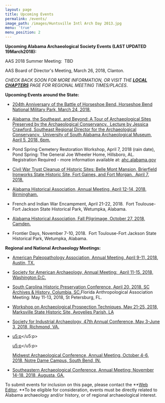 ```yaml
---
layout: page
title: Upcoming Events
permalink: /events/
image_path: /images/Huntsville Intl Arch Day 2013.jpg
menu: 'true'
menu_position: 2
---
```


**Upcoming Alabama Archaeological Society Events (LAST UPDATED 19March2018):**

AAS 2018 Summer Meeting:&nbsp; TBD

AAS Board of Director's Meeting, March 26, 2018, Clanton.

*CHECK BACK SOON FOR MORE INFORMATION, OR VISIT THE [**LOCAL CHAPTERS**](https://alabamaarchaeology.org/local-chapters/) PAGE FOR REGIONAL MEETING TIMES/PLACES*.

**Upcoming Events around the State:**

* [204th Anniversary of the Battle of Horseshoe Bend, Horseshoe Bend National Military Park, March 24, 2018.](https://www.nps.gov/hobe/index.htm)

* [Alabama, the Southeast, and Beyond: A Tour of Archaeological Sites Preserved by the Archaeological Conservancy.&nbsp; Lecture by Jessica Crawford, Southeast Regional Director for the Archaeological Conservancy.&nbsp; University of South Alabama Archaeological Museum, April 5, 2018, 6pm.](https://www.southalabama.edu/org/archaeology/museum/)

* Pond Spring Cemetery Restoration Workshop, April 7, 2018 (rain date), Pond Spring: The General Joe Wheeler Home, Hillsboro, AL.&nbsp; Registration Required - more information available at: [ahc.alabama.gov](ahc.alabama.gov)

* [Civil War Trust Cleanup of Historic Sites: Belle Mont Mansion, Brierfield Ironworks State Historic Site, Fort Gaines, and Fort Morgan.&nbsp; April 7, 2018.](https://www.civilwar.org/events/park-day)

* [Alabama Historical Association, Annual Meeting, April 12-14, 2018, Birmingham.](https://www.alabamahistory.net/meetings)

* French and Indian War Encampment, April 21-22, 2018.&nbsp; Fort Toulouse-Fort Jackson State Historical Park, Wetumpka, Alabama.

* [Alabama Historical Association, Fall Pilgrimage, October 27, 2018, Camden.](https://www.alabamahistory.net/meetings)

* Frontier Days, November 7-10, 2018.&nbsp; Fort Toulouse-Fort Jackson State Historical Park, Wetumpka, Alabama.

**Regional and National Archaeology Meetings:**

* [American Paleopathology Association, Annual Meeting, April 9-11, 2018, Austin, TX.](https://paleopathology-association.wildapricot.org/page-18191)
* [Society for American Archaeology, Annual Meeting:&nbsp; April 11-15, 2018, Washington D.C.](http://www.saa.org)
* [South Carolina Historic Preservation Conference, April 20, 2018, SC Archives & History, Columbia, SC.](http://shpo.sc.gov/events/Pages/presconf.aspx)Florida Anthropological Association Meeting: May 11-13, 2018, St Petersburg, FL.
* [Workshop on Archaeological Prospection Techniques, May 21-25, 2018, Marksville State Historic Site, Avoyelies Parish, LA](http://www.nps.gov/mwac/)

* [Society for Industrial Archaeology, 47th Annual Conference, May 3-June 3, 2018, Richmond, VA.](http://www.sia-web.org/sia-47th-annual-conference/)

* [](https://urldefense.proofpoint.com/v2/url?u=http-3A\_\_www.nps.gov\_mwac\_&d=DwMFaQ&c=8K0mnSt5E4j4U\_dMGxZxbA&r=qN0bNPR5gR9c\_\_qTeI7kEGr6yZ3nLi3Hy5KRohf-cr8&m=PeKs0s2BFddTdK04ulMw8\_m1mGUXoFuBPqZj\_HTqB4s&s=vRvTyGtQMLEmgohatKPXdD48LJUdKYkQnFnXV-UQE0o&e=)

  <u5:p></u5:p>

  [](https://urldefense.proofpoint.com/v2/url?u=http-3A\_\_www.sia-2Dweb.org\_sia-2D47th-2Dannual-2Dconference\_&d=DwMFaQ&c=8K0mnSt5E4j4U\_dMGxZxbA&r=qN0bNPR5gR9c\_\_qTeI7kEGr6yZ3nLi3Hy5KRohf-cr8&m=PeKs0s2BFddTdK04ulMw8\_m1mGUXoFuBPqZj\_HTqB4s&s=V2qEZPHoDzSf-x\_mbKOvryGjkuXiIKufeDbzcvT58f0&e=)

  <u5:p></u5:p>

  [Midwest Archaeological Conference, Annual Meeting, October 4-6, 2018, Notre Dame Campus, South Bend, IN.](http://www.midwestarchaeology.org/2018-NotreDame-Indiana)

* [Southeastern Archaeological Conference, Annual Meeting: November 14-18, 2018, Augusta, GA.](https://www.southeasternarchaeology.org/)

To submit events for inclusion on this page, please contact the **[Web Editor](javascript:void(location.href='mailto:'+String.fromCharCode(115,105,112,101,115,46,101,114,105,99,64,103,109,97,105,108,46,99,111,109))).&nbsp;**To be eligible for consideration, events must be directly related to Alabama archaeology and/or history, or of regional archaeological interest.